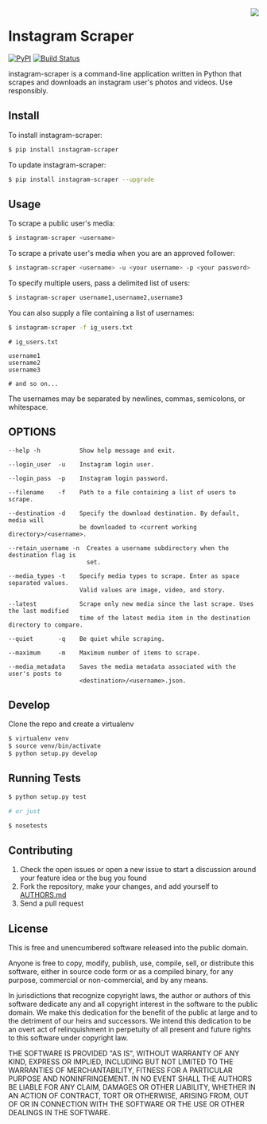 <img src="http://i.imgur.com/iH2jdhV.png" align="right" />

Instagram Scraper
=================
[![PyPI](https://img.shields.io/pypi/v/instagram-scraper.svg)](https://pypi.python.org/pypi/instagram-scraper) [![Build Status](https://travis-ci.org/rarcega/instagram-scraper.svg?branch=master)](https://travis-ci.org/rarcega/instagram-scraper)

instagram-scraper is a command-line application written in Python that scrapes and downloads an instagram user's photos and videos. Use responsibly.

Install
-------
To install instagram-scraper:
```bash
$ pip install instagram-scraper
```

To update instagram-scraper:
```bash
$ pip install instagram-scraper --upgrade
```

Usage
-----
To scrape a public user's media:
```bash
$ instagram-scraper <username>             
```

To scrape a private user's media when you are an approved follower:
```bash
$ instagram-scraper <username> -u <your username> -p <your password>
```

To specify multiple users, pass a delimited list of users:
```bash
$ instagram-scraper username1,username2,username3           
```

You can also supply a file containing a list of usernames:
```bash
$ instagram-scraper -f ig_users.txt           
```
```
# ig_users.txt

username1
username2
username3

# and so on...
```
The usernames may be separated by newlines, commas, semicolons, or whitespace.


OPTIONS
-------

```
--help -h           Show help message and exit.

--login_user  -u    Instagram login user.

--login_pass  -p    Instagram login password.

--filename    -f    Path to a file containing a list of users to scrape.

--destination -d    Specify the download destination. By default, media will 
                    be downloaded to <current working directory>/<username>.

--retain_username -n  Creates a username subdirectory when the destination flag is
                      set.

--media_types -t    Specify media types to scrape. Enter as space separated values. 
                    Valid values are image, video, and story.

--latest            Scrape only new media since the last scrape. Uses the last modified
                    time of the latest media item in the destination directory to compare.

--quiet       -q    Be quiet while scraping.

--maximum     -m    Maximum number of items to scrape.

--media_metadata    Saves the media metadata associated with the user's posts to 
                    <destination>/<username>.json.

```

Develop
-------

Clone the repo and create a virtualenv 
```bash
$ virtualenv venv
$ source venv/bin/activate
$ python setup.py develop
```

Running Tests
-------------

```bash
$ python setup.py test

# or just 

$ nosetests
```

Contributing
------------

1. Check the open issues or open a new issue to start a discussion around
   your feature idea or the bug you found
2. Fork the repository, make your changes, and add yourself to [AUTHORS.md](AUTHORS.md)
3. Send a pull request

License
-------
This is free and unencumbered software released into the public domain.

Anyone is free to copy, modify, publish, use, compile, sell, or
distribute this software, either in source code form or as a compiled
binary, for any purpose, commercial or non-commercial, and by any
means.

In jurisdictions that recognize copyright laws, the author or authors
of this software dedicate any and all copyright interest in the
software to the public domain. We make this dedication for the benefit
of the public at large and to the detriment of our heirs and
successors. We intend this dedication to be an overt act of
relinquishment in perpetuity of all present and future rights to this
software under copyright law.

THE SOFTWARE IS PROVIDED "AS IS", WITHOUT WARRANTY OF ANY KIND,
EXPRESS OR IMPLIED, INCLUDING BUT NOT LIMITED TO THE WARRANTIES OF
MERCHANTABILITY, FITNESS FOR A PARTICULAR PURPOSE AND NONINFRINGEMENT.
IN NO EVENT SHALL THE AUTHORS BE LIABLE FOR ANY CLAIM, DAMAGES OR
OTHER LIABILITY, WHETHER IN AN ACTION OF CONTRACT, TORT OR OTHERWISE,
ARISING FROM, OUT OF OR IN CONNECTION WITH THE SOFTWARE OR THE USE OR
OTHER DEALINGS IN THE SOFTWARE.
